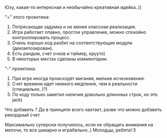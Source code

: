 Юху, какая-то интересная и необычайно креативная идейка..))

"+" этого проектика:
1. Потрясающая задумка и не менее классная реализация.
2. Игра работает плавно, простое управление, можно спокойно контроллировать процесс.
3. Очень хорошо код разбит на соответствующие модули (декомпозирован).
4. Есть рандом, счет очков и таймер, крууто)
5. В некоторых местах сделаны комментарии.

"-" проектика:
1. При игре иногда происходят мигания, мелкие исчезновения.
2. Счет времени идет немного медленне, чем в реальности (специально..)?)
3. По коду только заметил наличие довольно длиннных строк, но это jack)

Что добавить ? 
Да в принципе всего хватает, разве что можно добавить рекордный счет.

Максимально суперски получилось, если не обращать внимания на мелочи, то все шикарно и играбельно..)
Молодцы, ребята!:З